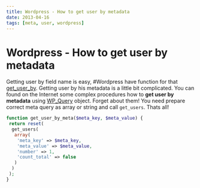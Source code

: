 ```yaml
---
title: Wordpress - How to get user by metadata
date: 2013-04-16
tags: [meta, user, wordpress]
---
```



# Wordpress - How to get user by metadata

Getting user by field name is easy, #Wordpress have function for that [get_user_by](http://codex.wordpress.org/Function_Reference/get_user_by). Getting user by his metadata is a little bit complicated. You can found on the Internet some complex procedures how to **get user by metadata** using [WP_Query](https://codex.wordpress.org/Class_Reference/WP_Query) object. Forget about them! You need prepare correct meta query as array or string and call `get_users`. Thats all!

```php
function get_user_by_meta($meta_key, $meta_value) {
 return reset(
  get_users(
   array(
    'meta_key' => $meta_key,
    'meta_value' => $meta_value,
    'number' => 1,
    'count_total' => false
   )
  )
 );
}
```
